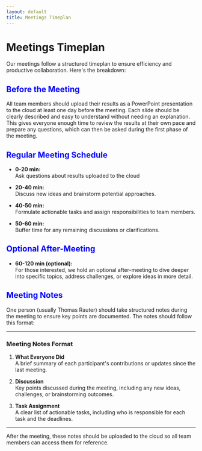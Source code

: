 ```yaml
---
layout: default
title: Meetings Timeplan
---
```


# Meetings Timeplan

Our meetings follow a structured timeplan to ensure efficiency and productive 
collaboration. Here's the breakdown:

## <span style="color:blue; font-weight:bold;">Before the Meeting</span>
All team members should upload their results as a PowerPoint presentation to the
cloud at least one day before the meeting. Each slide should be clearly 
described and easy to understand without needing an explanation. This gives 
everyone enough time to review the results at their own pace and prepare any 
questions, which can then be asked during the first phase of the meeting.

## <span style="color:blue; font-weight:bold;">Regular Meeting Schedule</span>
- **0-20 min:**  
  Ask questions about results uploaded to the cloud

- **20-40 min:**  
  Discuss new ideas and brainstorm potential approaches.

- **40-50 min:**  
  Formulate actionable tasks and assign responsibilities to team members.

- **50-60 min:**  
  Buffer time for any remaining discussions or clarifications.

## <span style="color:blue; font-weight:bold;">Optional After-Meeting</span>
- **60-120 min (optional):**  
  For those interested, we hold an optional after-meeting to dive deeper into 
  specific topics, address challenges, or explore ideas in more detail.

## <span style="color:blue; font-weight:bold;">Meeting Notes</span>
One person (usually Thomas Rauter) should take structured notes during the 
meeting to ensure key points are documented. The notes should follow this format:

---

### **Meeting Notes Format**
1. **What Everyone Did**  
   A brief summary of each participant's contributions or updates since the 
   last meeting.

2. **Discussion**  
   Key points discussed during the meeting, including any new ideas, 
   challenges, or brainstorming outcomes.

3. **Task Assignment**  
   A clear list of actionable tasks, including who is responsible for each task 
   and the deadlines.

---

After the meeting, these notes should be uploaded to the cloud so all team 
members can access them for reference.
